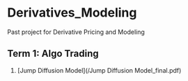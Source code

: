 # Derivatives_Modeling
Past project for Derivative Pricing and Modeling

## Term 1: Algo Trading
1. [Jump Diffusion Model](/Jump Diffusion Model_final.pdf)
